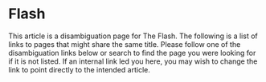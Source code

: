 # Flash

This article is a disambiguation page for The Flash.
The following is a list of links to pages that might share the same title.
Please follow one of the disambiguation links below or search to find the page you were looking for if it is not listed. If an internal link led you here, you may wish to change the link to point directly to the intended article.
